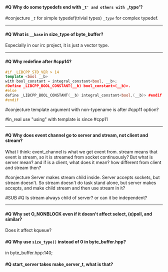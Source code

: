 #### #Q Why do some typedefs end with `_t' and others with `_type'? 

#conjecture
 *`_t`* for simple typedef(trivial types)
 *`_type`* for complex typedef.

----
#### #Q What is `__base` in size_type of byte_buffer?
Especially in our irc project, it is just a vector type.



----
#### #Q Why redefine after #cpp14?

``` c++
#if _LIBCPP_STD_VER > 14
template <bool __b>
with bool_constant = integral_constant<bool, __b>;
#Define _LIBCPP_BOOL_CONSTANT(__b) bool_constant<(__b)>.
#else
define _LIBCPP_BOOL_CONSTANT(__b) integral_constant<bool,(__b)> #endif
#endif
```
#conjecture 
template argument with non-typename is after #cpp11 option?

#in_real
use "using" with template is since #cpp11

---
#### #Q Why does event channel go to server and stream, not client and stream?

What I think:
event_channel is what we get event from. stream means that event is stream, so it is streamed from socket continuously?
But what is server mean?
and if is a client, what does it mean?
how different from client and stream then?

#conjecture 
Server makes stream child inside. 
Server accepts sockets, but stream doesn't.
So stream doesn't do task stand alone, but server makes accepts, and make child stream and then use stream in it?

#SUB #Q Is stream always child of server? or can it be independent?


---

#### #Q Why set O_NONBLOCK even if it doesn't affect select, (e)poll, and similar?

Does it affect kqueue?


#### #Q Why use `size_type()` instead of 0 in byte_buffer.hpp?
in byte_buffer.hpp:140;

#### #Q start_server takes make_server_t, what is that?
